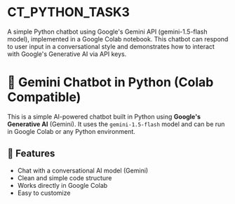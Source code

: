 # CT_PYTHON_TASK3
A simple Python chatbot using Google's Gemini API (gemini-1.5-flash model), implemented in a Google Colab notebook. This chatbot can respond to user input in a conversational style and demonstrates how to interact with Google's Generative AI via API keys.

# 🤖 Gemini Chatbot in Python (Colab Compatible)

This is a simple AI-powered chatbot built in Python using **Google's Generative AI** (Gemini). It uses the `gemini-1.5-flash` model and can be run in Google Colab or any Python environment.


## 📌 Features

- Chat with a conversational AI model (Gemini)
- Clean and simple code structure
- Works directly in Google Colab
- Easy to customize
